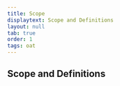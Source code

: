 ```yaml
---
title: Scope
displaytext: Scope and Definitions
layout: null
tab: true
order: 1
tags: oat
---
```


## Scope and Definitions

